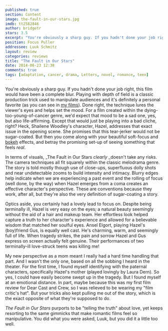 ```yaml
---
published: true
section: Content
image: the-fault-in-our-stars.jpg
imdb: tt2582846
author: bridgetr 
stars: 3.5
excerpt: "You're obviously a sharp guy. If you hadn't done your job right, this film would have been a complete blur."
position: Focus Puller
addressee: Luuk Schmitz
layout: review
categories: reviews
title: "The Fault in Our Stars"
date: 2014-06-23 12:38
comments: true
tags: [adaptation, cancer, drama, Letters, novel, romance, teen]
---
```

You're obviously a sharp guy. If you hadn't done your job right, this film would have been a complete blur. Playing with depth of field is a classic production trick used to manipulate audiences and it's definitely a personal favorite (as you can see in [my films][1]). Done right, the technique lures the viewer's eyes and helps set the mood. For a film created within the dying-too-young-of-cancer genre, we'd expect that mood to be a sad one, yes, but also life-affirming. Except that would just be playing into a bad cliche, right? Heck, Shailene Woodley's character, Hazel, addresses that exact issue in the opening scene.  She promises that this tear-jerker would not be sugar-coated. But then you come along with your beautiful soft-focus and [bokeh][2] effects, and betray the promising set-up of seeing something that feels _real_.  
  
In terms of visuals, _The Fault in Our Stars _clearly_ _doesn't take any risks. The camera techniques all fit squarely within the classic melodrama genre. The story is told mostly though use of close-ups, superfluous dolly shots and near undetectable zooms to build intensity and intimacy. Blurry edges help indicate when we are experiencing a past event and the rolling of focus (well done, by the way) when Hazel emerges from a coma creates an effective character's perspective. These are conventions because they work, after all, but they're also the very definition of sugar-coating a story.  
  
Optics aside, you certainly had a lovely lead to focus on. Despite being terminally ill, Hazel is very easy on the eyes; a natural beauty seemingly without the aid of a hair and makeup team. Her effortless look helped capture a truth to her character's experience and allowed for a believable wisdom that matched her soulful eyes. Ansel Elgort, playing Hazel's (boy)friend Gus, is equally well cast. He's charming, warm, and seemingly full of life. When tragedy strikes, the pain and sorrow Hazel and Gus express on screen actually felt genuine. Their performances of two terminally-ill love-struck teens was killing me!   
  
My new perspective as a mom meant I really had a hard time handling that part. And I wasn't the only one, based on all the sobbing I heard in the theater. For the first time, I found myself identifying with the paternal characters, specifically Hazel's mother (played lovingly by Laura Dern). So yes, I could have easily become swept up in the tragedy. But I found myself at an emotional distance. In part, maybe because this was my first film review for Dear Cast and Crew, so I was relieved to be wearing my "film critic's hat". But your tricks also kept pulling me out of the story, which is the exact opposite of what they're supposed to do.   
  
_The Fault in Our Stars_ purports to be "telling the truth" about love, yet keeps resorting to the same gimmicks that make romantic films feel so manipulative. You did what you were asked, Luuk, but you did it a little too well.

   [1]: http://firstkissfilms.com/index2.php#!/{_home_}
   [2]: http://en.wikipedia.org/wiki/Bokeh